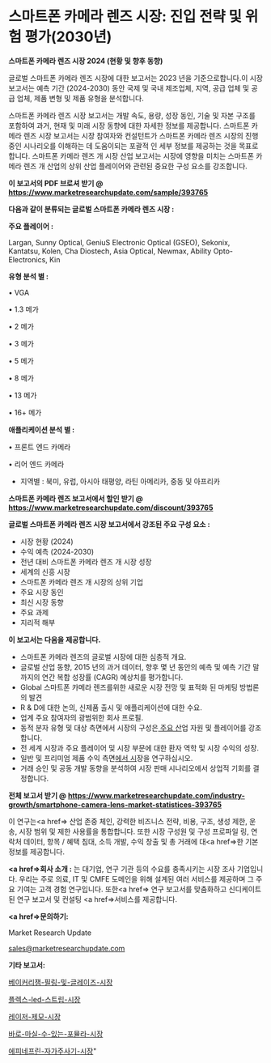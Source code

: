 # 스마트폰 카메라 렌즈 시장: 진입 전략 및 위험 평가(2030년)

<strong>스마트폰 카메라 렌즈 시장 2024 (현황 및 향후 동향)</strong>

글로벌 스마트폰 카메라 렌즈 시장에 대한 보고서는 2023 년을 기준으로합니다.이 시장 보고서는 예측 기간 (2024-2030) 동안 국제 및 국내 제조업체, 지역, 공급 업체 및 공급 업체, 제품 변형 및 제품 유형을 분석합니다.

스마트폰 카메라 렌즈 시장 보고서는 개발 속도, 용량, 성장 동인, 기술 및 자본 구조를 포함하여 과거, 현재 및 미래 시장 동향에 대한 자세한 정보를 제공합니다. 스마트폰 카메라 렌즈 시장 보고서는 시장 참여자와 컨설턴트가 스마트폰 카메라 렌즈 시장의 진행중인 시나리오를 이해하는 데 도움이되는 포괄적 인 세부 정보를 제공하는 것을 목표로합니다. 스마트폰 카메라 렌즈 개 시장 산업 보고서는 시장에 영향을 미치는 스마트폰 카메라 렌즈 개 산업의 상위 산업 플레이어와 관련된 중요한 구성 요소를 강조합니다.



<strong>이 보고서의 PDF 브로셔 받기 @ <a href=https://www.marketresearchupdate.com/sample/393765>https://www.marketresearchupdate.com/sample/393765</a></strong>



<strong>다음과 같이 분류되는 글로벌 스마트폰 카메라 렌즈 시장 :</strong>



<strong>주요 플레이어 :</strong>

Largan, Sunny Optical, GeniuS Electronic Optical (GSEO), Sekonix, Kantatsu, Kolen, Cha Diostech, Asia Optical, Newmax, Ability Opto-Electronics, Kin



<strong>유형 분석 별 :</strong>

• VGA

• 1.3 메가

• 2 메가

• 3 메가

• 5 메가

• 8 메가

• 13 메가

• 16+ 메가



<strong>애플리케이션 분석 별 :</strong>

• 프론트 엔드 카메라

• 리어 엔드 카메라

<ul>
  <li>지역별 : 북미, 유럽, 아시아 태평양, 라틴 아메리카, 중동 및 아프리카</li>
</ul>


<strong>스마트폰 카메라 렌즈 보고서에서 할인 받기 @ <a href=https://www.marketresearchupdate.com/discount/393765>https://www.marketresearchupdate.com/discount/393765</a></strong>



<strong>글로벌 스마트폰 카메라 렌즈 시장 보고서에서 강조된 주요 구성 요소 :</strong>
<ul>
  <li>시장 현황 (2024)</li>
  <li>수익 예측 (2024-2030)</li>
  <li>전년 대비 스마트폰 카메라 렌즈 개 시장 성장</li>
  <li>세계의 신흥 시장</li>
  <li>스마트폰 카메라 렌즈 개 시장의 상위 기업</li>
  <li>주요 시장 동인</li>
  <li>최신 시장 동향</li>
  <li>주요 과제</li>
  <li>지리적 해부</li>
</ul>


<strong>이 보고서는 다음을 제공합니다.</strong>
<ul>
  <li>스마트폰 카메라 렌즈의 글로벌 시장에 대한 심층적 개요.</li>
  <li>글로벌 산업 동향, 2015 년의 과거 데이터, 향후 몇 년 동안의 예측 및 예측 기간 말까지의 연간 복합 성장률 (CAGR) 예상치를 평가합니다.</li>
  <li>Global 스마트폰 카메라 렌즈를위한 새로운 시장 전망 및 표적화 된 마케팅 방법론의 발견</li>
  <li>R &amp; D에 대한 논의, 신제품 출시 및 애플리케이션에 대한 수요.</li>
  <li>업계 주요 참여자의 광범위한 회사 프로필.</li>
  <li>동적 분자 유형 및 대상 측면에서 시장의 구성은<a href=> 주요 산</a>업 자원 및 플레이어를 강조합니다.</li>
  <li>전 세계 시장과 주요 플레이어 및 시장 부문에 대한 환자 역학 및 시장 수익의 성장.</li>
  <li>일반 및 프리미엄 제품 수익 측면<a href=>에서 시</a>장을 연구하십시오.</li>
  <li>거래 승인 및 공동 개발 동향을 분석하여 시장 판매 시나리오에서 상업적 기회를 결정합니다.</li>
</ul>



<strong>전체 보고서 받기 @ <a href=https://www.marketresearchupdate.com/industry-growth/smartphone-camera-lens-market-statistices-393765>https://www.marketresearchupdate.com/industry-growth/smartphone-camera-lens-market-statistices-393765</a></strong>

이 연구는<a href=> 산업 존중</a> 체인, 강력한 비즈니스 전략, 비용, 구조, 생성 제한, 운송, 시장 범위 및 제한 사용률을 통합합니다. 또한 시장 구성원 및 구성 프로파일 링, 연락처 데이터, 항목 / 혜택 침대, 소득 개발, 수익 창출 및 총 거래에 대<a href=>한 기본 </a>정보를 제공합니다.



<strong><a href=>회사 소</a>개 :</strong>
는 대기업, 연구 기관 등의 수요를 충족시키는 시장 조사 기업입니다. 우리는 주로 의료, IT 및 CMFE 도메인을 위해 설계된 여러 서비스를 제공하며 그 주요 기여는 고객 경험 연구입니다. 또한<a href=> 연구 보</a>고서를 맞춤화하고 신디케이트 된 연구 보고서 및 컨설팅 <a href=>서비스</a>를 제공합니다.



<strong><a href=>문의하기:</a></strong>

Market Research Update

sales@marketresearchupdate.com



<strong>기타 보고서:</strong>

<a href=https://www.linkedin.com/pulse/베이커리잼-필링-및-글레이즈-시장-동향-성장-전망-consumer-connection-chronicles-24-/>베이커리잼-필링-및-글레이즈-시장</a>

<a href=https://www.linkedin.com/pulse/플렉스-led-스트립-시장-세분화-연구-및-목표-고객2029년-obg7f/>플렉스-led-스트립-시장</a>

<a href=https://www.linkedin.com/pulse/레이저-제모-시장-진입-전략-및-위험-평가2029년-survey-savvy-insights-360-analysis-s6zof/>레이저-제모-시장</a>

<a href=https://www.linkedin.com/pulse/바로-마실-수-있는-포뮬라-시장-현재-및-미래-성장-2030-market-matrix-musings-analysis-jmuxf/>바로-마실-수-있는-포뮬라-시장</a>

<a href=https://www.linkedin.com/pulse/에피네프린-자가주사기-시장-진입-전략-및-위험-평가2030년-survey-spotlight-pro-24-analysis-zrepf/>에피네프린-자가주사기-시장</a>"
